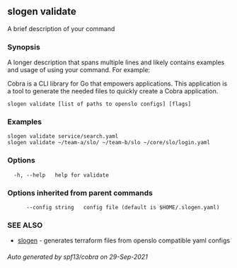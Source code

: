 ## slogen validate

A brief description of your command

### Synopsis

A longer description that spans multiple lines and likely contains examples
and usage of using your command. For example:

Cobra is a CLI library for Go that empowers applications.
This application is a tool to generate the needed files
to quickly create a Cobra application.

```
slogen validate [list of paths to openslo configs] [flags]
```

### Examples

```
slogen validate service/search.yaml 
slogen validate ~/team-a/slo/ ~/team-b/slo ~/core/slo/login.yaml
```

### Options

```
  -h, --help   help for validate
```

### Options inherited from parent commands

```
      --config string   config file (default is $HOME/.slogen.yaml)
```

### SEE ALSO

* [slogen](slogen.md)	 - generates terraform files from openslo compatible yaml configs

###### Auto generated by spf13/cobra on 29-Sep-2021
